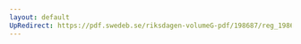 ```yaml
---
layout: default
UpRedirect: https://pdf.swedeb.se/riksdagen-volumeG-pdf/198687/reg_198687__reg_03/reg_198687__reg_03_0087.pdf
---
```

